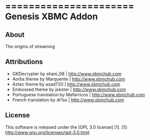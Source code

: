 ======================
Genesis XBMC Addon
======================

About
-----
The origins of streaming


Attributions
---------------------
- GKDecrypter by shani_08 | http://www.xbmchub.com
- 4orbs theme by Marquerite | http://www.xbmchub.com
- Aztec theme by azad720 | http://www.xbmchub.com
- Embossed theme by jokster | http://www.xbmchub.com
- Portuguese translation by Mafarricos | http://www.xbmchub.com
- French translation by dr1ss | http://www.xbmchub.com


License
-------
This software is released under the [GPL 3.0 license] [1].
[1]: http://www.gnu.org/licenses/gpl-3.0.html